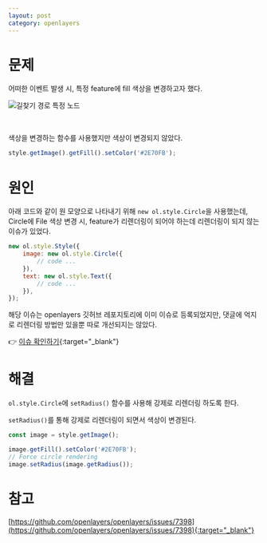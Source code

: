 ```yaml
---
layout: post
category: openlayers
---
```


# 문제

어떠한 이벤트 발생 시, 특정 feature에 fill 색상을 변경하고자 했다.

![길찾기 경로 특정 노드](/no-access-please/assets/image/2021-03-29-openlayers-change-circle-fill-color/1.png)

<br>

색상을 변경하는 함수를 사용했지만 색상이 변경되지 않았다.

```javascript
style.getImage().getFill().setColor('#2E70FB');
```


# 원인

아래 코드와 같이 원 모양으로 나타내기 위해 `new ol.style.Circle`을 사용했는데, Circle에 File 색상 변경 시, feature가 리렌더링이 되어야 하는데 리렌더링이 되지 않는 이슈가 있었다. 

```javascript
new ol.style.Style({
    image: new ol.style.Circle({
        // code ...
    }),
    text: new ol.style.Text({
        // code ...
    }),
});
```

해당 이슈는 openlayers 깃허브 레포지토리에 이미 이슈로 등록되었지만, 댓글에 억지로 리렌더링 방법만 있을뿐 따로 개선되지는 않았다.

👉 [이슈 확인하기](https://github.com/openlayers/openlayers/issues/7398){:target="_blank"}

# 해결

`ol.style.Circle`에 `setRadius()` 함수를 사용해 강제로 리렌더링 하도록 한다.

`setRadius()`를 통해 강제로 리렌더링이 되면서 색상이 변경된다.

```javascript
const image = style.getImage();

image.getFill().setColor('#2E70FB');
// Force circle rendering
image.setRadius(image.getRadius());
```

# 참고

[https://github.com/openlayers/openlayers/issues/7398](https://github.com/openlayers/openlayers/issues/7398){:target="_blank"}